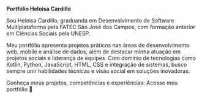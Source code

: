**Portfólio Heloisa Cardillo**

Sou Heloisa Cardillo, graduanda em Desenvolvimento de Software Multiplataforma pela FATEC São José dos Campos, com formação anterior em Ciências Sociais pela UNESP.

Meu portfólio apresenta projetos práticos nas áreas de desenvolvimento web, mobile e análise de dados, além de destacar minha atuação em projetos sociais e liderança de equipes.
Com domínio de tecnologias como Kotlin, Python, JavaScript, HTML, CSS e integração de sistemas, busco sempre unir habilidades técnicas e visão social em soluções inovadoras.

Conheça meus projetos, competências e experiências:  Acesse meu portfólio 🚀

